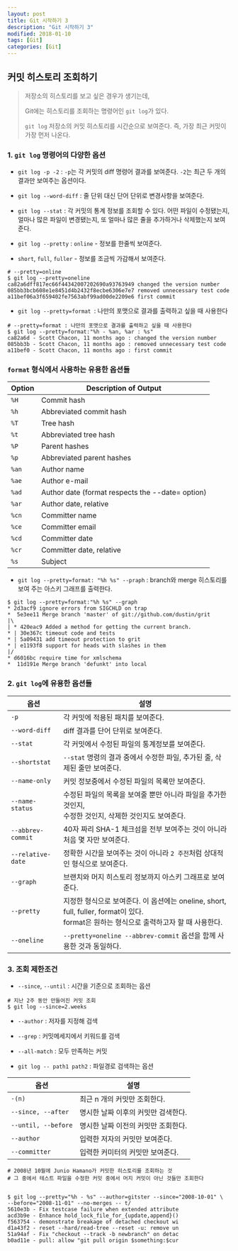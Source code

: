 ```yaml
---
layout: post
title: Git 시작하기 3
description: "Git 시작하기 3"
modified: 2018-01-10
tags: [Git]
categories: [Git]
---
```



## 커밋 히스토리 조회하기

> 저장소의 히스토리를 보고 싶은 경우가 생기는데, 
>
> Git에는 히스토리를 조회하는 명령어인 `git log`가 있다. 
> 
> `git log` 저장소의 커밋 히스토리를 시간순으로 보여준다. 즉, 가장 최근 커밋이 가장 먼저 나온다.



### 1. `git log` 명령어의 다양한 옵션  


- `git log -p -2`  :  `-p`는 각 커밋의 diff 명령어 결과를 보여준다. `-2`는 최근 두 개의 결과만 보여주는 옵션이다.

- `git log --word-diff` :  줄 단위 대신 단어 단위로 변경사항을 보여준다. 

- `git log --stat` :  각 커밋의 통계 정보를 조회할 수 있다. 어떤 파일이 수정됐는지, 얼마나 많은 파일이 변경됐는지, 또 얼마나 많은 줄을 추가하거나 삭제했는지 보여준다.

- `git log --pretty` : `online` - 정보를 한줄씩 보여준다. 
- `short`,  `full`, `fuller` - 정보를 조금씩 가감해서 보여준다. 
   

```
# --pretty=online
$ git log --pretty=oneline
ca82a6dff817ec66f44342007202690a93763949 changed the version number
085bb3bcb608e1e8451d4b2432f8ecbe6306e7e7 removed unnecessary test code
a11bef06a3f659402fe7563abf99ad00de2209e6 first commit
```

- `git log --pretty=format `: 나만의 포맷으로 결과를 출력하고 싶을 때 사용한다
   

```
# --pretty=format : 나만의 포맷으로 결과를 출력하고 싶을 때 사용한다
$ git log --pretty=format:"%h - %an, %ar : %s"
ca82a6d - Scott Chacon, 11 months ago : changed the version number
085bb3b - Scott Chacon, 11 months ago : removed unnecessary test code
a11bef0 - Scott Chacon, 11 months ago : first commit
```

### `format` 형식에서 사용하는 유용한 옵션들

| Option | Description of Output                    |
| ------ | ---------------------------------------- |
| `%H`   | Commit hash                              |
| `%h`   | Abbreviated commit hash                  |
| `%T`   | Tree hash                                |
| `%t`   | Abbreviated tree hash                    |
| `%P`   | Parent hashes                            |
| `%p`   | Abbreviated parent hashes                |
| `%an`  | Author name                              |
| `%ae`  | Author e-mail                            |
| `%ad`  | Author date (format respects the --date= option) |
| `%ar`  | Author date, relative                    |
| `%cn`  | Committer name                           |
| `%ce`  | Committer email                          |
| `%cd`  | Committer date                           |
| `%cr`  | Committer date, relative                 |
| `%s`   | Subject                                  |


- `git log --pretty=format: "%h %s" --praph`  : branch와 merge 히스토리를 보여 주는 아스키 그래프를 출력한다. 
   

```      
$ git log --pretty=format:"%h %s" --graph
* 2d3acf9 ignore errors from SIGCHLD on trap
*  5e3ee11 Merge branch 'master' of git://github.com/dustin/grit
|\
| * 420eac9 Added a method for getting the current branch.
* | 30e367c timeout code and tests
* | 5a09431 add timeout protection to grit
* | e1193f8 support for heads with slashes in them
|/
* d6016bc require time for xmlschema
*  11d191e Merge branch 'defunkt' into local
```
     

### 2. `git log`에 유용한 옵션들

| 옵션                | 설명                                       |
| ----------------- | ---------------------------------------- |
| `-p`              | 각 커밋에 적용된 패치를 보여준다.                      |
| `--word-diff`     | diff 결과를 단어 단위로 보여준다.                    |
| `--stat`          | 각 커밋에서 수정된 파일의 통계정보를 보여준다.               |
| `--shortstat`     | `--stat` 명령의 결과 중에서 수정한 파일, 추가된 줄, 삭제된 줄만 보여준다. |
| `--name-only`     | 커밋 정보중에서 수정된 파일의 목록만 보여준다.               |
| `--name-status`   | 수정된 파일의 목록을 보여줄 뿐만 아니라 파일을 추가한 것인지, <br />수정한 것인지, 삭제한 것인지도 보여준다. |
| `--abbrev-commit` | 40자 짜리 SHA-1 체크섬을 전부 보여주는 것이 아니라 처음 몇 자만 보여준다. |
| `--relative-date` | 정확한 시간을 보여주는 것이 아니라 `2 주전`처럼 상대적인 형식으로 보여준다. |
| `--graph`         | 브랜치와 머지 히스토리 정보까지 아스키 그래프로 보여준다.         |
| `--pretty`        | 지정한 형식으로 보여준다. 이 옵션에는 oneline, short, full, fuller, format이 있다.<br /> format은 원하는 형식으로 출력하고자 할 때 사용한다. |
| `--oneline`       | `--pretty=oneline --abbrev-commit` 옵션을 함께 사용한 것과 동일하다. |


### 3. 조회 제한조건 

- `--since`, `--until`  : 시간을 기준으로 조회하는 옵션

```
# 지난 2주 동안 만들어진 커밋 조회
$ git log --since=2.weeks
```


- `--author` : 저자를 지정해 검색 

- `--grep` : 커밋메세지에서 키워드를 검색

- `--all-match` : 모두 만족하는 커밋

- `git log -- path1 path2` : 파일경로 검색하는 옵션 


| 옵션                  | 설명                   |
| ------------------- | -------------------- |
| `-(n)`              | 최근 n 개의 커밋만 조회한다.    |
| `--since, --after`  | 명시한 날짜 이후의 커밋만 검색한다. |
| `--until, --before` | 명시한 날짜 이전의 커밋만 조회한다. |
| `--author`          | 입력한 저자의 커밋만 보여준다.    |
| `--committer`       | 입력한 커미터의 커밋만 보여준다.   |


```
# 2008년 10월에 Junio Hamano가 커밋한 히스토리를 조회하는 것
# 그 중에서 테스트 파일을 수정한 커밋 중에서 머지 커밋이 아닌 것들만 조회한다


$ git log --pretty="%h - %s" --author=gitster --since="2008-10-01" \
--before="2008-11-01" --no-merges -- t/
5610e3b - Fix testcase failure when extended attribute
acd3b9e - Enhance hold_lock_file_for_{update,append}()
f563754 - demonstrate breakage of detached checkout wi
d1a43f2 - reset --hard/read-tree --reset -u: remove un
51a94af - Fix "checkout --track -b newbranch" on detac
b0ad11e - pull: allow "git pull origin $something:$cur
```

